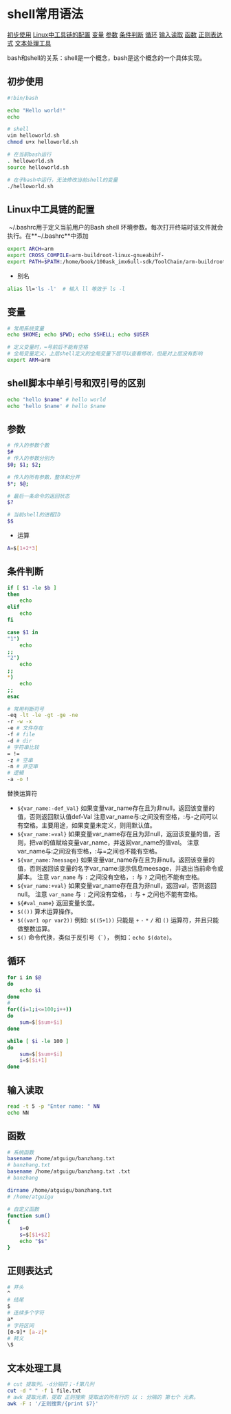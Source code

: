 # shell常用语法

[初步使用](##初步使用)	[Linux中工具链的配置](##Linux中工具链的配置)	[变量](##变量)	[参数](##参数)	[条件判断](##条件判断)	[循环](##循环)	[输入读取](##输入读取)	[函数](##函数)	[正则表达式](##正则表达式)	[文本处理工具](##文本处理工具)

bash和shell的关系：shell是一个概念，bash是这个概念的一个具体实现。

## 初步使用

```sh
#!bin/bash

echo "Hello world!"
echo

# shell
vim helloworld.sh
chmod u+x helloworld.sh

# 在当前bash运行
. helloworld.sh
source helloworld.sh

# 在子bash中运行，无法修改当前shell的变量
./helloworld.sh
```

## Linux中工具链的配置

​	~/.bashrc用于定义当前用户的Bash shell 环境参数。每次打开终端时该文件就会执行。在**~/.bashrc**中添加

```sh
export ARCH=arm
export CROSS_COMPILE=arm-buildroot-linux-gnueabihf-
export PATH=$PATH:/home/book/100ask_imx6ull-sdk/ToolChain/arm-buildroot-linux-gnueabihf_sdk-buildroot/bin
```

- 别名

```bash
alias ll='ls -l'  # 输入 ll 等效于 ls -l
```

## 变量

```sh
# 常用系统变量
echo $HOME; echo $PWD; echo $SHELL; echo $USER

# 定义变量时，=号前后不能有空格
# 全局变量定义，上层shell定义的全局变量下层可以查看修改，但是对上层没有影响
export ARM=arm
```

## shell脚本中单引号和双引号的区别

```sh
echo "hello $name" # hello world
echo 'hello $name' # hello $name
```

## 参数

```sh
# 传入的参数个数
$#
# 传入的参数分别为
$0; $1; $2;

# 传入的所有参数，整体和分开
$*; $@;

# 最后一条命令的返回状态
$?

# 当前shell的进程ID
$$
```

- 运算

```sh
A=$[1+2*3]
```

## 条件判断

```sh
if [ $1 -le $b ] 
then
	echo
elif
	echo
fi

case $1 in
"1")
	echo
;;
"2")
	echo
;;
*)
	echo
;;
esac

# 常用判断符号
-eq -lt -le -gt -ge -ne
-r -w -x
-e # 文件存在
-f # file
-d # dir
# 字符串比较
= !=
-z # 空串
-n # 非空串
# 逻辑
-a -o !
```

替换运算符

* `${var_name:-def_Val}`
  如果变量var_name存在且为非null，返回该变量的值，否则返回默认值def-Val
  注意var_name与:之间没有空格，:与-之间可以有空格。主要用途，如果变量未定义，则用默认值。
* `${var_name:=val}`
  如果变量var_name存在且为非null，返回该变量的值，否则，把val的值赋给变量var_name，并返回var_name的值val。
  注意var_name与:之间没有空格，:与=之间也不能有空格。
* `${var_name:?message}`
  如果变量var_name存在且为非null，返回该变量的值，否则返回该变量的名字var_name:提示信息meesage，并退出当前命令或脚本。
  注意 `var_name` 与 `:` 之间没有空格，`:` 与 `?` 之间也不能有空格。
* `${var_name:+val}`
  如果变量var_name存在且为非null，返回val，否则返回null。
  注意 `var_name` 与 `:` 之间没有空格，`:` 与 `+` 之间也不能有空格。
* `${#val_name}`
  返回变量长度。
* `$(())`
  算术运算操作。
* `$((var1 opr var2))`
  例如:  `$((5+1))` 只能是 `+` `-` `*` `/` 和 `()` 运算符，并且只能做整数运算。
* `$()`
  命令代换，类似于反引号（`` ` ``）， 例如：`echo $(date)`。

## 循环

```sh
for i in $@
do
	echo $i
done
#
for((i=1;i<=100;i++))
do
	sum=$[$sum+$i]
done

while [ $i -le 100 ]
do
	sum=$[$sum+$i]
	i=$[$i+1]
done
```

## 输入读取

```sh
read -t 5 -p "Enter name: " NN
echo NN
```

## 函数

```sh
# 系统函数
basename /home/atguigu/banzhang.txt
# banzhang.txt
basename /home/atguigu/banzhang.txt .txt
# banzhang

dirname /home/atguigu/banzhang.txt
# /home/atguigu

# 自定义函数
function sum()
{
    s=0
    s=$[$1+$2]
    echo "$s"
}
```

## 正则表达式

```sh
# 开头
^
# 结尾
$
# 连续多个字符
a*
# 字符区间
[0-9]* [a-z]*
# 转义
\$
```

## 文本处理工具

```sh
# cut 提取列。-d分隔符；-f第几列
cut -d " " -f 1 file.txt
# awk 提取元素，提取 正则搜索 提取出的所有行的 以 : 分隔的 第七个 元素。
awk -F : '/正则搜索/{print $7}'
```

